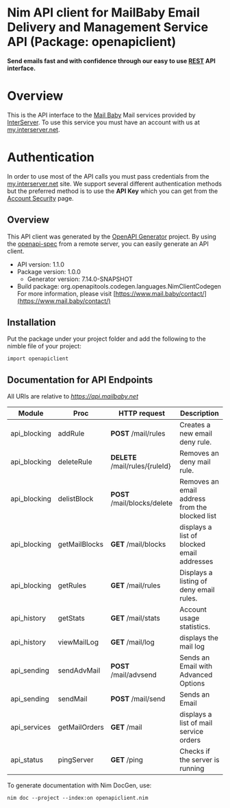 # Nim API client for MailBaby Email Delivery and Management Service API (Package: openapiclient)

**Send emails fast and with confidence through our easy to use [REST](https://en.wikipedia.org/wiki/Representational_state_transfer) API interface.**
# Overview
This is the API interface to the [Mail Baby](https//mail.baby/) Mail services provided by [InterServer](https://www.interserver.net). To use this service you must have an account with us at [my.interserver.net](https://my.interserver.net).
# Authentication
In order to use most of the API calls you must pass credentials from the [my.interserver.net](https://my.interserver.net/) site.
We support several different authentication methods but the preferred method is to use the **API Key** which you can get from the [Account Security](https://my.interserver.net/account_security) page.


## Overview

This API client was generated by the [OpenAPI Generator](https://openapi-generator.tech) project.  By using the [openapi-spec](https://openapis.org) from a remote server, you can easily generate an API client.

- API version: 1.1.0
- Package version: 1.0.0
    - Generator version: 7.14.0-SNAPSHOT
- Build package: org.openapitools.codegen.languages.NimClientCodegen
    For more information, please visit [https://www.mail.baby/contact/](https://www.mail.baby/contact/)

## Installation

Put the package under your project folder and add the following to the nimble file of your project:

```
import openapiclient
```

## Documentation for API Endpoints

All URIs are relative to *https://api.mailbaby.net*

Module | Proc | HTTP request | Description
------------ | ------------- | ------------- | -------------
api_blocking | addRule | **POST** /mail/rules | Creates a new email deny rule.
api_blocking | deleteRule | **DELETE** /mail/rules/{ruleId} | Removes an deny mail rule.
api_blocking | delistBlock | **POST** /mail/blocks/delete | Removes an email address from the blocked list
api_blocking | getMailBlocks | **GET** /mail/blocks | displays a list of blocked email addresses
api_blocking | getRules | **GET** /mail/rules | Displays a listing of deny email rules.
api_history | getStats | **GET** /mail/stats | Account usage statistics.
api_history | viewMailLog | **GET** /mail/log | displays the mail log
api_sending | sendAdvMail | **POST** /mail/advsend | Sends an Email with Advanced Options
api_sending | sendMail | **POST** /mail/send | Sends an Email
api_services | getMailOrders | **GET** /mail | displays a list of mail service orders
api_status | pingServer | **GET** /ping | Checks if the server is running


To generate documentation with Nim DocGen, use:

```
nim doc --project --index:on openapiclient.nim
```
